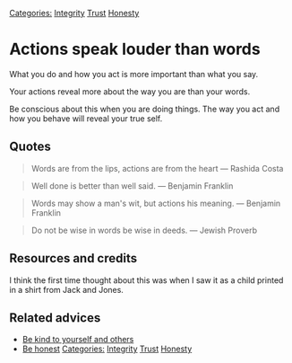 [Categories:](../Categories/index.md) [Integrity](../Categories/Integrity.md) [Trust](../Categories/Trust.md) [Honesty](../Categories/Honesty.md)
# Actions speak louder than words

What you do and how you act is more important than what you say.

Your actions reveal more about the way you are than your words.

Be conscious about this when you are doing things. The way you act and how you behave will reveal your true self.


## Quotes

> Words are from the lips, actions are from the heart ― Rashida Costa

> Well done is better than well said. ― Benjamin Franklin

> Words may show a man's wit, but actions his meaning. ― Benjamin Franklin

> Do not be wise in words be wise in deeds. ― Jewish Proverb 

## Resources and credits

I think the first time thought about this was when I saw it as a child printed in a shirt from Jack and Jones.

## Related advices

- [Be kind to yourself and others](../Be%20kind%20to%20yourself%20and%20others/index.md)
- [Be honest](../Be%20honest/index.md)
[Categories:](../Categories/index.md) [Integrity](../Categories/Integrity.md) [Trust](../Categories/Trust.md) [Honesty](../Categories/Honesty.md)